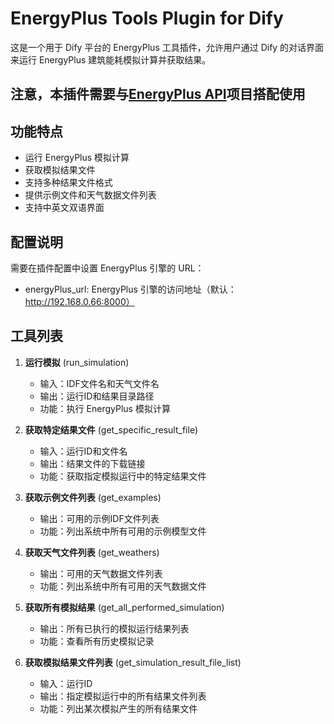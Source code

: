 # EnergyPlus Tools Plugin for Dify

这是一个用于 Dify 平台的 EnergyPlus 工具插件，允许用户通过 Dify 的对话界面来运行 EnergyPlus 建筑能耗模拟计算并获取结果。

## 注意，本插件需要与[EnergyPlus API](https://github.com/Hanxiao-Adam-Qi/EnergyPlus_FastAPI)项目搭配使用

## 功能特点

- 运行 EnergyPlus 模拟计算
- 获取模拟结果文件
- 支持多种结果文件格式
- 提供示例文件和天气数据文件列表
- 支持中英文双语界面

## 配置说明

需要在插件配置中设置 EnergyPlus 引擎的 URL：
- energyPlus_url: EnergyPlus 引擎的访问地址（默认：http://192.168.0.66:8000）

## 工具列表

1. **运行模拟** (run_simulation)
   - 输入：IDF文件名和天气文件名
   - 输出：运行ID和结果目录路径
   - 功能：执行 EnergyPlus 模拟计算

2. **获取特定结果文件** (get_specific_result_file)
   - 输入：运行ID和文件名
   - 输出：结果文件的下载链接
   - 功能：获取指定模拟运行中的特定结果文件

3. **获取示例文件列表** (get_examples)
   - 输出：可用的示例IDF文件列表
   - 功能：列出系统中所有可用的示例模型文件

4. **获取天气文件列表** (get_weathers)
   - 输出：可用的天气数据文件列表
   - 功能：列出系统中所有可用的天气数据文件

5. **获取所有模拟结果** (get_all_performed_simulation)
   - 输出：所有已执行的模拟运行结果列表
   - 功能：查看所有历史模拟记录

6. **获取模拟结果文件列表** (get_simulation_result_file_list)
   - 输入：运行ID
   - 输出：指定模拟运行中的所有结果文件列表
   - 功能：列出某次模拟产生的所有结果文件

